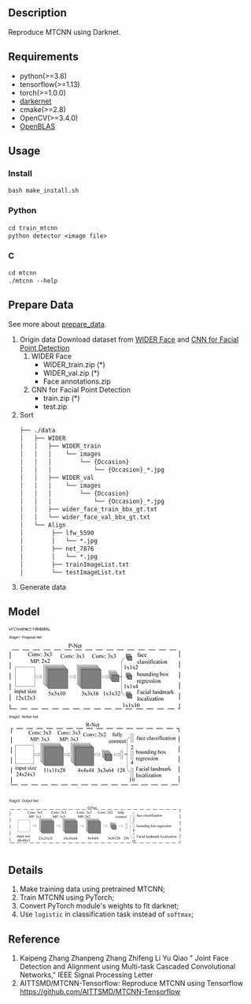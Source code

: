 ## Description
Reproduce MTCNN using Darknet.

## Requirements
- python(>=3.6)
- tensorflow(>=1.13)  
- torch(>=1.0.0)  
- [darkernet](https://github.com/isLouisHsu/DarkerNet)
- cmake(>=2.8)
- OpenCV(>=3.4.0)
- [OpenBLAS](http://www.openblas.net/)

## Usage
### Install
``` shell
bash make_install.sh
```

### Python
``` shell
cd train_mtcnn
python detector <image file>
```

### C
``` shell
cd mtcnn
./mtcnn --help
```

## Prepare Data

See more about [prepare_data](prepare_data/README.md).

1. Origin data
    Download dataset from [WIDER Face](http://mmlab.ie.cuhk.edu.hk/projects/WIDERFace/) and [CNN for Facial Point Detection](http://mmlab.ie.cuhk.edu.hk/archive/CNN_FacePoint.htm)
    1. WIDER Face
        - WIDER_train.zip (*)
        - WIDER_val.zip (*)
        - Face annotations.zip
    2. CNN for Facial Point Detection
        - train.zip (*)
        - test.zip
2. Sort
    ```
    ├── ./data
    │   ├── WIDER
    │   │   ├── WIDER_train
    │   │   │    └── images
    │   │   │        └── {Occasion}
    │   │   │            └── {Occasion}_*.jpg
    │   │   ├── WIDER_val
    │   │   │    └── images
    │   │   │        └── {Occasion}
    │   │   │            └── {Occasion}_*.jpg
    │   │   ├── wider_face_train_bbx_gt.txt
    │   │   └── wider_face_val_bbx_gt.txt
    │   └── Align
    │        ├── lfw_5590
    │        │   └── *.jpg
    │        ├── net_7876
    │        │   └── *.jpg
    │        ├── trainImageList.txt
    │        └── testImageList.txt
    ```
3. Generate data
    <!-- Run `prepare_data/main.py` -->

## Model
![mtcnn](/images/mtcnn.png)

## Details
1. Make training data using pretrained MTCNN;
1. Train MTCNN using PyTorch;
1. Convert PyTorch module's weights to fit darknet;
1. Use `logistic` in classification task instead of `softmax`;

## Reference
1. Kaipeng Zhang Zhanpeng Zhang Zhifeng Li Yu Qiao  " Joint Face Detection and Alignment using Multi-task Cascaded Convolutional Networks," IEEE Signal Processing Letter
2. AITTSMD/MTCNN-Tensorflow: Reproduce MTCNN using Tensorflow https://github.com/AITTSMD/MTCNN-Tensorflow
